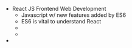 - React JS Frontend Web Development
	- Javascript w/ new features added by ES6
	- ES6 is vital to understand React
	-
	-
-